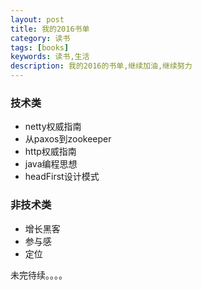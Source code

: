 ```yaml
---
layout: post
title: 我的2016书单
category: 读书
tags: [books]
keywords: 读书,生活
description: 我的2016的书单,继续加油,继续努力
---
```


### 技术类  
* netty权威指南  
* 从paxos到zookeeper  
* http权威指南  
* java编程思想  
* headFirst设计模式   

### 非技术类  
* 增长黑客  
* 参与感   
* 定位  

未完待续。。。。   

